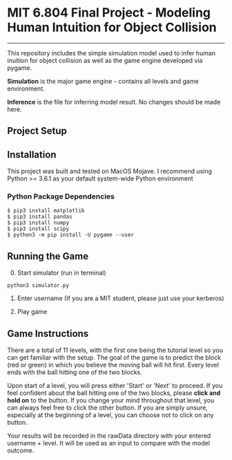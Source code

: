 # MIT 6.804 Final Project - Modeling Human Intuition for Object Collision
---------------------

This repository includes the simple simulation model used to infer human inuition for object collision as well as the game engine developed via pygame. 

**Simulation** is the major game engine - contains all levels and game environment. 

**Inference** is the file for inferring model result. No changes should be made here. 


Project Setup
---------------
## Installation

This project was built and tested on MacOS Mojave. I recommend using Python >= 3.6.1 as your default system-wide Python environment

### Python Package Dependencies

	$ pip3 install matplotlib 
	$ pip3 install pandas 
	$ pip3 install numpy
	$ pip3 install scipy 
	$ python3 -m pip install -U pygame --user


## Running the Game 

0. Start simulator (run in terminal) 
```
python3 simulator.py 
```
1. Enter username (If you are a MIT student, please just use your kerberos) 

2. Play game 

## Game Instructions 

There are a total of 11 levels, with the first one being the tutorial level so you can get familiar with the setup. The goal of the game is to predict the block (red or green) in which you believe the moving ball will hit first. Every level ends with the ball hitting one of the two blocks. 

Upon start of a level, you will press either 'Start' or 'Next' to proceed. If you feel confident about the ball hitting one of the two blocks, please **click and hold on** to the button. If you change your mind throughout that level, you can always feel free to click the other button. If you are simply unsure, especially at the beginning of a level, you can choose not to click on any button. 

Your results will be recorded in the rawData directory with your entered username + level. It will be used as an input to compare with the model outcome. 
